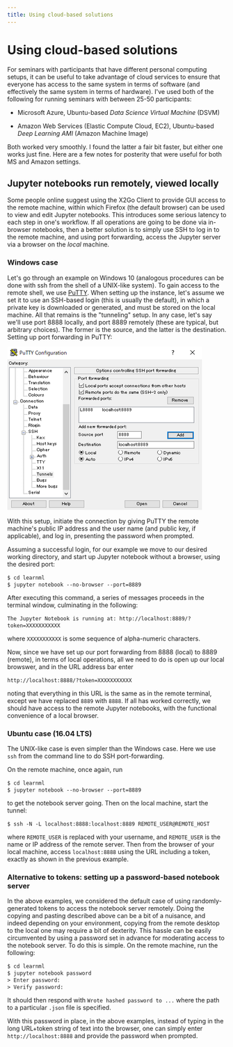 ```yaml
---
title: Using cloud-based solutions
---
```


# Using cloud-based solutions

For seminars with participants that have different personal computing setups, it can be useful to take advantage of cloud services to ensure that everyone has access to the same system in terms of software (and effectively the same system in terms of hardware). I've used both of the following for running seminars with between 25-50 participants:

- Microsoft Azure, Ubuntu-based *Data Science Virtual Machine* (DSVM)

- Amazon Web Services (Elastic Compute Cloud, EC2), Ubuntu-based *Deep Learning AMI* (Amazon Machine Image)

Both worked very smoothly. I found the latter a fair bit faster, but either one works just fine. Here are a few notes for posterity that were useful for both MS and Amazon settings.


## Jupyter notebooks run remotely, viewed locally

Some people online suggest using the X2Go Client to provide GUI access to the remote machine, within which Firefox (the default browser) can be used to view and edit Jupyter notebooks. This introduces some serious latency to each step in one's workflow. If all operations are going to be done via in-browser notebooks, then a better solution is to simply use SSH to log in to the remote machine, and using port forwarding, access the Jupyter server via a browser on the *local* machine.

### Windows case

Let's go through an example on Windows 10 (analogous procedures can be done with ssh from the shell of a UNIX-like system). To gain access to the remote shell, we use <a href="https://www.putty.org/">PuTTY</a>. When setting up the instance, let's assume we set it to use an SSH-based login (this is usually the default), in which a private key is downloaded or generated, and must be stored on the local machine. All that remains is the "tunneling" setup. In any case, let's say we'll use port 8888 locally, and port 8889 remotely (these are typical, but arbitrary choices). The former is the source, and the latter is the destination. Setting up port forwarding in PuTTY:

<img src="img/portforward_putty.png" alt="IMG: Port forwarding using Putty" />

With this setup, initiate the connection by giving PuTTY the remote machine's public IP address and the user name (and public key, if applicable), and log in, presenting the password when prompted.

Assuming a successful login, for our example we move to our desired working directory, and start up Jupyter notebook without a browser, using the desired port:

```
$ cd learnml
$ jupyter notebook --no-browser --port=8889
```

After executing this command, a series of messages proceeds in the terminal window, culminating in the following:

```
The Jupyter Notebook is running at: http://localhost:8889/?token=XXXXXXXXXXX
```

where `XXXXXXXXXXX` is some sequence of alpha-numeric characters.

Now, since we have set up our port forwarding from 8888 (local) to 8889 (remote), in terms of local operations, all we need to do is open up our local browswer, and in the URL address bar enter

```
http://localhost:8888/?token=XXXXXXXXXXX
```

noting that everything in this URL is the same as in the remote terminal, except we have replaced `8889` with `8888`. If all has worked correctly, we should have access to the remote Jupyter notebooks, with the functional convenience of a local browser.


### Ubuntu case (16.04 LTS)

The UNIX-like case is even simpler than the Windows case. Here we use `ssh` from the command line to do SSH port-forwarding.

On the remote machine, once again, run

```
$ cd learnml
$ jupyter notebook --no-browser --port=8889
```

to get the notebook server going. Then on the local machine, start the tunnel:

```
$ ssh -N -L localhost:8888:localhost:8889 REMOTE_USER@REMOTE_HOST
```

where `REMOTE_USER` is replaced with your username, and `REMOTE_USER` is the name or IP address of the remote server. Then from the browser of your local machine, access `localhost:8888` using the URL including a token, exactly as shown in the previous example.


### Alternative to tokens: setting up a password-based notebook server

In the above examples, we considered the default case of using randomly-generated tokens to access the notebook server remotely. Doing the copying and pasting described above can be a bit of a nuisance, and indeed depending on your environment, copying from the remote desktop to the local one may require a bit of dexterity. This hassle can be easily circumvented by using a password set in advance for moderating access to the notebook server. To do this is simple. On the remote machine, run the following:

```
$ cd learnml
$ jupyter notebook password
> Enter password:
> Verify password:
```
It should then respond with `Wrote hashed password to ...` where the path to a particular `.json` file is specified.

With this password in place, in the above examples, instead of typing in the long URL+token string of text into the browser, one can simply enter `http://localhost:8888` and provide the password when prompted.
